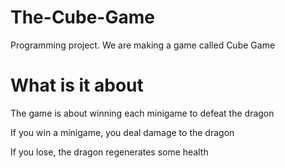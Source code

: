 # The-Cube-Game
Programming project. We are making a game called Cube Game

# What is it about
The game is about winning each minigame to defeat the dragon

If you win a minigame, you deal damage to the dragon

If you lose, the dragon regenerates some health
